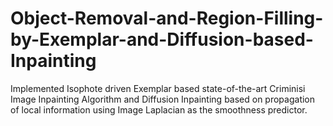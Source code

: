 # Object-Removal-and-Region-Filling-by-Exemplar-and-Diffusion-based-Inpainting
Implemented Isophote driven Exemplar based state-of-the-art Criminisi Image Inpainting Algorithm and Diffusion Inpainting based on propagation of local information using Image Laplacian as the smoothness predictor. 


